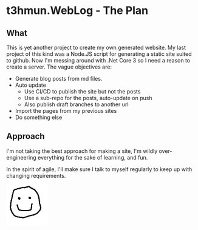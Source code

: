 ﻿# t3hmun.WebLog - The Plan

## What

This is yet another project to create my own generated website.
My last project of this kind was a Node.JS script for generating a static site suited to github.
Now I'm messing around with .Net Core 3 so I need a reason to create a server.
The vague objectives are:

* Generate blog posts from md files.
* Auto update
    * Use CI/CD to publish the site but not the posts
    * Use a sub-repo for the posts, auto-update on push
    * Also publish draft branches to another url
* Import the pages from my previous sites
* Do something else


## Approach

I'm not taking the best approach for making a site, 
I'm wildly over-engineering everything for the sake of learning, and fun.

In the spirit of agile, I'll make sure I talk to myself regularly to keep up with changing requirements.

![A smiley face](../img/smile.png)
